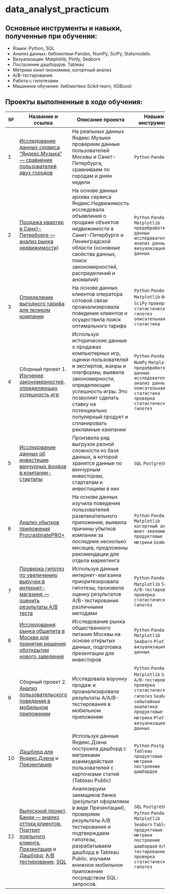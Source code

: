 # data_analyst_practicum
## Основные инструменты и навыки, полученные при обучении:
- Языки: Python, SQL
- Анализ данных: библиотеки Pandas, NumPy, SciPy, Statsmodels
- Визуализация: Matplotlib, Plotly, Seaborn
- Построение дашбордов: Tableau
- Метрики юнит-экономики, когортный анализ
- А/В-тестирование
- Работа с гипотезами
- Машинное обучение: библиотеки Scikit-learn, XGBoost

## Проекты выполненные в ходе обучения:
| №| Название и ссылка | Описание проекта                                                     | Навыки и инструменты           |  
|-----------|-------------------|------------------------------------------------------------------|-----------------------------------|
|1              |[Исследование данных сервиса “Яндекс.Музыка” — сравнение пользователей двух городов](https://github.com/NVZakharov11/data_analyst_practicum/blob/main/1_%D0%9C%D1%83%D0%B7%D1%8B%D0%BA%D0%B0%20%D0%B2%20%D0%B1%D0%BE%D0%BB%D1%8C%D1%88%D0%BE%D0%BC%20%D0%B3%D0%BE%D1%80%D0%BE%D0%B4%D0%B5/1_big_cities_music.ipynb)|На реальных данных Яндекс.Музыки  проверяем данные пользователей Москвы и Санкт-Петербурга, сравниваем по городам и дням недели|`Python` `Pandas`|
|2              |[Продажа квартир в Санкт-Петербурге — анализ рынка недвижимости](https://github.com/NVZakharov11/data_analyst_practicum/blob/main/2_%D0%98%D1%81%D1%81%D0%BB%D0%B5%D0%B4%D0%BE%D0%B2%D0%B0%D0%BD%D0%B8%D0%B5%20%D0%BE%D0%B1%D1%8A%D1%8F%D0%B2%D0%BB%D0%B5%D0%BD%D0%B8%D0%B9%20%D0%BE%20%D0%BF%D1%80%D0%BE%D0%B4%D0%B0%D0%B6%D0%B5%20%D0%BA%D0%B2%D0%B0%D1%80%D1%82%D0%B8%D1%80/real_estate.ipynb))|На основе данных  архива сервиса Яндекс.Недвижимость исследовала объявления о продаже объектов недвижимости в Санкт-Петербурге и Ленинградской области (основные свойства данных, поиск закономерностей, распределений и аномалий)|`Python` `Pandas` `Matplotlib` `предобработка данных` `исследовательский анализ данных` `визуализация данных`|
|3              |[Определение выгодного тарифа для телеком компании](https://github.com/NVZakharov11/data_analyst_practicum/blob/main/3_%D0%98%D1%81%D1%81%D0%BB%D0%B5%D0%B4%D0%BE%D0%B2%D0%B0%D0%BD%D0%B8%D0%B5%20%D1%82%D0%B0%D1%80%D0%B8%D1%84%D0%BD%D1%8B%D1%85%20%D0%BF%D0%BB%D0%B0%D0%BD%D0%BE%D0%B2%20%D0%BE%D0%BF%D0%B5%D1%80%D0%B0%D1%82%D0%BE%D1%80%D0%B0%20%D1%81%D0%BE%D1%82%D0%BE%D0%B2%D0%BE%D0%B9%20%D1%81%D0%B2%D1%8F%D0%B7%D0%B8/telecom_tariff.ipynb)|На основе данных клиентов оператора сотовой связи проанализировала поведение клиентов и осуществила поиск оптимального тарифа| `Python` `Pandas` `Matplotlib` `NumPy` `SciPy` `проверка статистических гипотез` `описательная статистика`|
|4              |Сборный проект 1. [Изучение закономерностей, определяющих успешность игр](https://github.com/NVZakharov11/data_analyst_practicum/blob/main/4_%D0%98%D1%81%D1%81%D0%BB%D0%B5%D0%B4%D0%BE%D0%B2%D0%B0%D0%BD%D0%B8%D0%B5%20%D0%BF%D1%80%D0%BE%D0%B4%D0%B0%D0%B6%20%D0%BA%D0%BE%D0%BC%D0%BF%D1%8C%D1%8E%D1%82%D0%B5%D1%80%D0%BD%D1%8B%D1%85%20%D0%B8%D0%B3%D1%80/Project_games.ipynb)|Используя исторические данные о продажах компьютерных игр, оценки пользователей и экспертов, жанры и платформы, выявила закономерности, определяющие успешность игры. Это позволият сделать ставку на потенциально популярный продукт и спланировать рекламные кампании|`Python` `Pandas` `NumPy` `Matplotlib` `предобработка данных` `исследовательский анализ данных` `описательная статистика` `проверка статистических гипотез`|
|5              |[Исследование данных об инвестиции венчурных фондов в компании-стартапы]()|Произвела ряд выгрузок разной сложности из базе данных, в которой хранятся данные по венчурным инвесторам, стартапам и инвестициям в них|`SQL` `PostgreSQL`|
|6              |[Анализ убытков приложения ProcrastinatePRO+]()|На основе данных изучила поведение пользователей развлекательного приложения, выявила причины убытков компании за последние несколько месяцев, предложены рекомендации для отдела маркетинга|`Python` `Pandas` `Matplotlib` `когортный анализ` `юнит-экономика` `продуктовые метрики` `Seaborn`|
|7              |[Проверка гипотез по увеличению выручки в интернет-магазине —оценить результаты A/B теста]()|Используя данные интернет-магазина приоритезировала гипотезы, произвела оценку результатов A/B-тестирования различными методами|`Python` `Pandas` `Matplotlib` `SciPy` `A/B-тестирование` `проверка статистических гипотез`|
|8            |[Исследования рынка общепита в Москве для принятия решения оботкрытии нового заведения]()|Исследование рынка общественного питания Москвы на основе открытых данных, подготовка презентации для инвесторов|`Python` `Pandas` `Matplotlib` `Seaborn` `Plotly` `визуализация данных`|
|9             |Сборный проект 2. [Анализ пользовательского поведения в мобильном приложении]()|Исследовала воронку продаж и проанализировала результаты A/A/B-тестирования в мобильном приложении|`Python` `Pandas` `Matplotlib` `SciPy` `A/B-тестирование` `проверка статистических гипотез` `Seaborn` `событийная аналитика` `продуктовые метрики` `Plotly` `визуализация данных`|
|10             |[Дашборд для Яндекс.Дзена]() и [Презентация]()|Используя данные Яндекс.Дзена построила дашборд с метриками взаимодействия пользователей с карточками статей (Tableau Public)|`Python` `PostgreSQL` `Tableau` `продуктовые метрики` `построение дашбордов`|
|11            |[Выпускной проект](). [Банки — анализ оттока клиентов. Портрет лояльного клиента](), [Презентация]() и [Дашборд](); [А/B тестирование](), [SQL]()|Анализируем заемщиков банка (результат оформляем в виде Презентации), проверяем результаты А/B тестирования и подтверждаем гипотезы, разрабатываем дашборд в Tableau Public. изучаем книжное мобильное приложение посредством SQL-запросов. |`SQL` `PostgreSQL` `Python` `Pandas` `Matplotlib` `Seaborn`  `Tableau` `продуктовые метрики` `построение дашбордов` `A/B-тестирование` `проверка статистических гипотез`|
